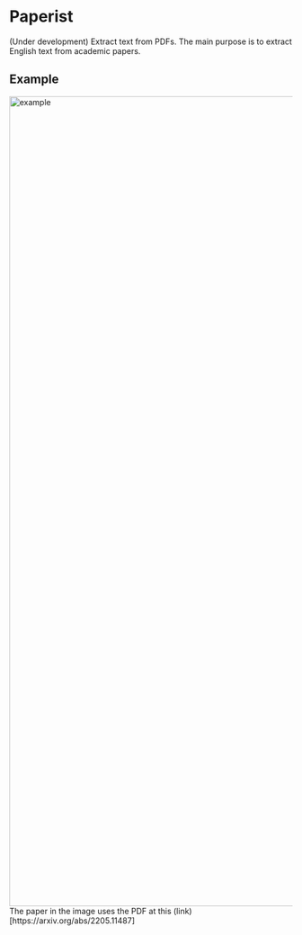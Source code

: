 # Paperist
(Under development) Extract text from PDFs. The main purpose is to extract English text from academic papers.

## Example
<img width="1440" alt="example" src="https://user-images.githubusercontent.com/55102558/182418635-19d2c09d-512b-45e1-b32a-ef074db14867.png">
The paper in the image uses the PDF at this (link)[https://arxiv.org/abs/2205.11487]

